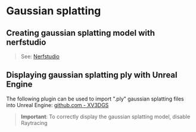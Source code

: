 # Gaussian splatting

## Creating gaussian splatting model with nerfstudio

> See: [Nerfstudio](nerfstudio)

## Displaying gaussian splatting ply with Unreal Engine

The following plugin can be used to import ".ply" gaussian splatting files into Unreal Engine: [github.com - XV3DGS](https://github.com/xverse-engine/XV3DGS-UEPlugin)

> **Important**: To correctly display the gaussian splatting model, disable Raytracing